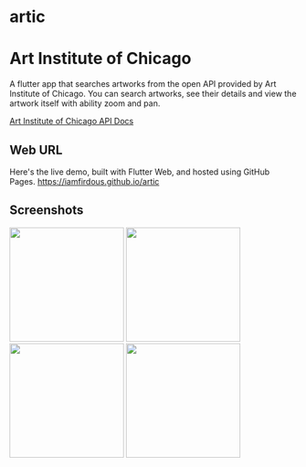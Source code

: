 # artic

# Art Institute of Chicago

A flutter app that searches artworks from the open API provided by Art Institute of Chicago. You can search artworks, see their details and view the artwork itself with ability zoom and pan.

[Art Institute of Chicago API Docs](https://api.artic.edu/docs/)

## Web URL
Here's the live demo, built with Flutter Web, and hosted using GitHub Pages.
https://iamfirdous.github.io/artic

## Screenshots
<div style>
  <img src="https://user-images.githubusercontent.com/33775648/185902964-b92d4bba-312f-4d2f-9946-3b5141b9fe02.jpg" width="200"/>
  <img src="https://user-images.githubusercontent.com/33775648/185902983-64bf599f-0f19-4c27-a4f9-fcb765850b51.jpg" width="200"/>
</div>
<div>
  <img src="https://user-images.githubusercontent.com/33775648/185902992-7f48a2a0-4a4e-4a14-a119-d0b1fb1528f5.jpg" width="200"/>
  <img src="https://user-images.githubusercontent.com/33775648/185902999-2217f587-351a-4ae7-8307-6ab0773c6ab1.jpg" width="200"/>
</div>
